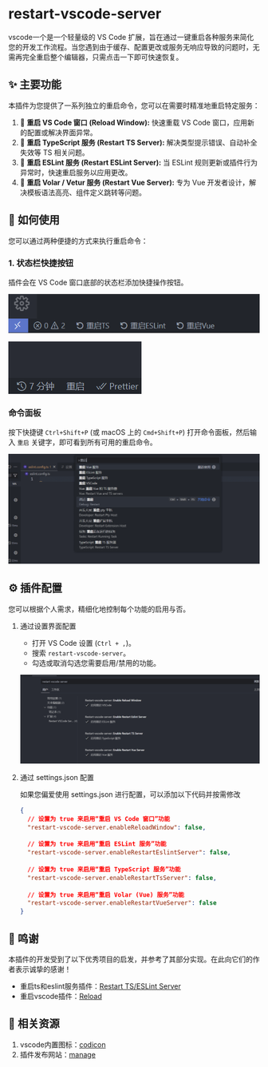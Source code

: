 # restart-vscode-server

vscode一个是一个轻量级的 VS Code 扩展，旨在通过一键重启各种服务来简化您的开发工作流程。当您遇到由于缓存、配置更改或服务无响应导致的问题时，无需再完全重启整个编辑器，只需点击一下即可快速恢复。

## ✨ 主要功能

本插件为您提供了一系列独立的重启命令，您可以在需要时精准地重启特定服务：

1. 🔄 **重启 VS Code 窗口 (Reload Window):** 快速重载 VS Code 窗口，应用新的配置或解决界面异常。
2. 🔄 **重启 TypeScript 服务 (Restart TS Server):** 解决类型提示错误、自动补全失效等 TS 相关问题。
3. 🔄 **重启 ESLint 服务 (Restart ESLint Server):** 当 ESLint 规则更新或插件行为异常时，快速重启服务以应用更改。
4. 🔄 **重启 Volar / Vetur 服务 (Restart Vue Server):** 专为 Vue 开发者设计，解决模板语法高亮、组件定义跳转等问题。

## 🚀 如何使用

您可以通过两种便捷的方式来执行重启命令：

### 1. 状态栏快捷按钮

插件会在 VS Code 窗口底部的状态栏添加快捷操作按钮。

![左侧状态按钮](./docs/images/左侧状态按钮.png)

![右侧状态按钮](./docs/images/右侧状态按钮.png)

### 命令面板

按下快捷键 `Ctrl+Shift+P` (或 macOS 上的 `Cmd+Shift+P`) 打开命令面板，然后输入 `重启` 关键字，即可看到所有可用的重启命令。

![命令面板](./docs/images/命令面板.png)

## ⚙️ 插件配置

您可以根据个人需求，精细化地控制每个功能的启用与否。

1. 通过设置界面配置
      - 打开 VS Code 设置 (`Ctrl + ,`)。
      - 搜索 `restart-vscode-server`。
      - 勾选或取消勾选您需要启用/禁用的功能。

    ![插件设置](./docs/images/插件设置.png)

2. 通过 settings.json 配置

    如果您偏爱使用 settings.json 进行配置，可以添加以下代码并按需修改

    ```json
    {
      // 设置为 true 来启用“重启 VS Code 窗口”功能
      "restart-vscode-server.enableReloadWindow": false,

      // 设置为 true 来启用“重启 ESLint 服务”功能
      "restart-vscode-server.enableRestartEslintServer": false,

      // 设置为 true 来启用“重启 TypeScript 服务”功能
      "restart-vscode-server.enableRestartTsServer": false,

      // 设置为 true 来启用“重启 Volar (Vue) 服务”功能
      "restart-vscode-server.enableRestartVueServer": false
    }
    ```

## 🙏 鸣谢

本插件的开发受到了以下优秀项目的启发，并参考了其部分实现。在此向它们的作者表示诚挚的感谢！

- 重启ts和eslint服务插件：[Restart TS/ESLint Server](https://marketplace.visualstudio.com/items?itemName=acoreyj.restart-ts-eslint-server)
- 重启vscode插件：[Reload](https://marketplace.visualstudio.com/items?itemName=natqe.reload)

## 🔗 相关资源

1. vscode内置图标：[codicon](https://microsoft.github.io/vscode-codicons/dist/codicon.html)
2. 插件发布网站：[manage](https://marketplace.visualstudio.com/manage)
